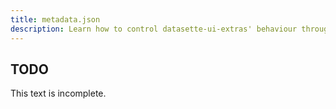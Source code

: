 ```yaml
---
title: metadata.json
description: Learn how to control datasette-ui-extras' behaviour through metadata.json.
---
```


## TODO

This text is incomplete.
